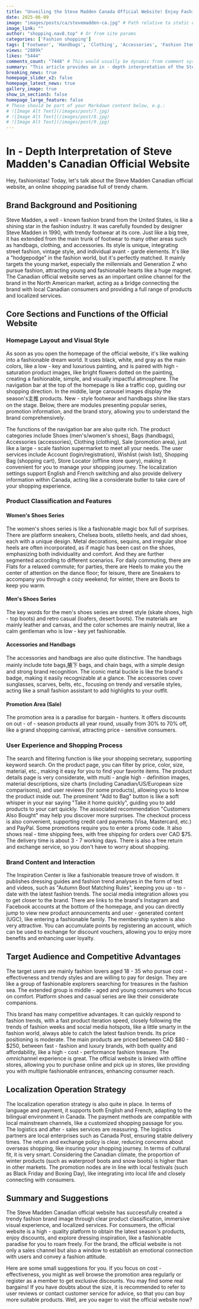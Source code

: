```yaml
---
title: "Unveiling the Steve Madden Canada Official Website! Enjoy Fashion at Low Prices All in One Place"
date: 2025-06-09
image: "images/posts/ca/stevemadden-ca.jpg" # Path relative to static or assets
image_link: ""
author: "shopping.nav8.top" # Or from site params
categories: ['Fashion shopping']
tags: ['Footwear', 'Handbags', 'Clothing', 'Accessories', 'Fashion Items', 'Online Store Services', 'Free Delivery Service', 'Online Store Platforms', 'Multi-language Services', 'Localized Services', 'Search Function Services', 'Comparison Function Services', 'Inspiration Content Services', 'Promotion Information Services', 'Store Query Service', 'Member Plan']
views: "2889k"
likes: "5444"
comments_count: "7448" # This would usually be dynamic from comment system
summary: "This article provides an in - depth interpretation of the Steve Madden Canada official website. It introduces the brand's background and positioning, elaborates on the core sections and functions of the official website, mentions the target audience and competitive advantages, and also explains the localization operation strategy. The summary points out that the official website has created a trendy image, which is of great significance to both consumers and the brand. It also gives suggestions such as paying attention to promotions and confirming sizes. "
breaking_news: true   
homepage_slider_v2: false  
homepage_latest_news: true  
gallery_image: true  
show_in_section3: false
homepage_large_feature: false
# These should be part of your Markdown content below, e.g.:
# ![Image Alt Text](/images/post/7.jpg)
# ![Image Alt Text](/images/post/8.jpg)
# ![Image Alt Text](/images/post/9.jpg)
---
```


# In - Depth Interpretation of Steve Madden's Canadian Official Website

Hey, fashionistas! Today, let's talk about the Steve Madden Canadian official website, an online shopping paradise full of trendy charm.

## Brand Background and Positioning
Steve Madden, a well - known fashion brand from the United States, is like a shining star in the fashion industry. It was carefully founded by designer Steve Madden in 1990, with trendy footwear at its core. Just like a big tree, it has extended from the main trunk of footwear to many other areas such as handbags, clothing, and accessories. Its style is unique, integrating street fashion, vintage style, and individual avant - garde elements. It's like a "hodgepodge" in the fashion world, but it's perfectly matched. It mainly targets the young market, especially the millennials and Generation Z who pursue fashion, attracting young and fashionable hearts like a huge magnet. The Canadian official website serves as an important online channel for the brand in the North American market, acting as a bridge connecting the brand with local Canadian consumers and providing a full range of products and localized services.

## Core Sections and Functions of the Official Website
### Homepage Layout and Visual Style
As soon as you open the homepage of the official website, it's like walking into a fashionable dream world. It uses black, white, and gray as the main colors, like a low - key and luxurious painting, and is paired with high - saturation product images, like bright flowers dotted on the painting, creating a fashionable, simple, and visually impactful atmosphere. The navigation bar at the top of the homepage is like a traffic cop, guiding our shopping direction. In the middle, large carousel images display the season's主推 products. New - style footwear and handbags shine like stars on the stage. Below, there are modules presenting popular series, promotion information, and the brand story, allowing you to understand the brand comprehensively.

The functions of the navigation bar are also quite rich. The product categories include Shoes (men's/women's shoes), Bags (handbags), Accessories (accessories), Clothing (clothing), Sale (promotion area), just like a large - scale fashion supermarket to meet all your needs. The user services include Account (login/registration), Wishlist (wish list), Shopping Bag (shopping cart), Store Locator (offline store query), making it convenient for you to manage your shopping journey. The localization settings support English and French switching and also provide delivery information within Canada, acting like a considerate butler to take care of your shopping experience.

### Product Classification and Features
#### Women's Shoes Series
The women's shoes series is like a fashionable magic box full of surprises. There are platform sneakers, Chelsea boots, stiletto heels, and dad shoes, each with a unique design. Metal decorations, sequins, and irregular shoe heels are often incorporated, as if magic has been cast on the shoes, emphasizing both individuality and comfort. And they are further segmented according to different scenarios. For daily commuting, there are Flats for a relaxed commute; for parties, there are Heels to make you the center of attention on the dance floor; for leisure, there are Sneakers to accompany you through a cozy weekend; for winter, there are Boots to keep you warm.

#### Men's Shoes Series
The key words for the men's shoes series are street style (skate shoes, high - top boots) and retro casual (loafers, desert boots). The materials are mainly leather and canvas, and the color schemes are mainly neutral, like a calm gentleman who is low - key yet fashionable.

#### Accessories and Handbags
The accessories and handbags are also quite distinctive. The handbags mainly include tote bags,腋下 bags, and chain bags, with a simple design and strong brand recognition. The iconic metal buckle is like the brand's badge, making it easily recognizable at a glance. The accessories cover sunglasses, scarves, belts, etc., focusing on trendy and versatile styles, acting like a small fashion assistant to add highlights to your outfit.

#### Promotion Area (Sale)
The promotion area is a paradise for bargain - hunters. It offers discounts on out - of - season products all year round, usually from 30% to 70% off, like a grand shopping carnival, attracting price - sensitive consumers.

### User Experience and Shopping Process
The search and filtering function is like your shopping secretary, supporting keyword search. On the product page, you can filter by price, color, size, material, etc., making it easy for you to find your favorite items. The product details page is very considerate, with multi - angle high - definition images, material descriptions, size charts (including Canadian/US/European size comparisons), and user reviews (for some products), allowing you to know the product inside out. The prominent "Add to Bag" button is like a soft whisper in your ear saying "Take it home quickly", guiding you to add products to your cart quickly. The associated recommendation "Customers Also Bought" may help you discover more surprises. The checkout process is also convenient, supporting credit card payments (Visa, Mastercard, etc.) and PayPal. Some promotions require you to enter a promo code. It also shows real - time shipping fees, with free shipping for orders over CAD $75. The delivery time is about 3 - 7 working days. There is also a free return and exchange service, so you don't have to worry about shopping.

### Brand Content and Interaction
The Inspiration Center is like a fashionable treasure trove of wisdom. It publishes dressing guides and fashion trend analyses in the form of text and videos, such as "Autumn Boot Matching Rules", keeping you up - to - date with the latest fashion trends. The social media integration allows you to get closer to the brand. There are links to the brand's Instagram and Facebook accounts at the bottom of the homepage, and you can directly jump to view new product announcements and user - generated content (UGC), like entering a fashionable family. The membership system is also very attractive. You can accumulate points by registering an account, which can be used to exchange for discount vouchers, allowing you to enjoy more benefits and enhancing user loyalty.

## Target Audience and Competitive Advantages
The target users are mainly fashion lovers aged 18 - 35 who pursue cost - effectiveness and trendy styles and are willing to pay for design. They are like a group of fashionable explorers searching for treasures in the fashion sea. The extended group is middle - aged and young consumers who focus on comfort. Platform shoes and casual series are like their considerate companions.

This brand has many competitive advantages. It can quickly respond to fashion trends, with a fast product iteration speed, closely following the trends of fashion weeks and social media hotspots, like a little smarty in the fashion world, always able to catch the latest fashion trends. Its price positioning is moderate. The main products are priced between CAD $80 - $250, between fast - fashion and luxury brands, with both quality and affordability, like a high - cost - performance fashion treasure. The omnichannel experience is great. The official website is linked with offline stores, allowing you to purchase online and pick up in stores, like providing you with multiple fashionable entrances, enhancing consumer reach.

## Localization Operation Strategy
The localization operation strategy is also quite in place. In terms of language and payment, it supports both English and French, adapting to the bilingual environment in Canada. The payment methods are compatible with local mainstream channels, like a customized shopping passage for you. The logistics and after - sales services are reassuring. The logistics partners are local enterprises such as Canada Post, ensuring stable delivery times. The return and exchange policy is clear, reducing concerns about overseas shopping, like insuring your shopping journey. In terms of cultural fit, it is very smart. Considering the Canadian climate, the proportion of winter products (such as waterproof boots and snow boots) is higher than in other markets. The promotion nodes are in line with local festivals (such as Black Friday and Boxing Day), like integrating into local life and closely connecting with consumers.

## Summary and Suggestions
The Steve Madden Canadian official website has successfully created a trendy fashion brand image through clear product classification, immersive visual experience, and localized services. For consumers, the official website is a high - quality platform to obtain the latest season's products, enjoy discounts, and explore dressing inspiration, like a fashionable paradise for you to roam freely. For the brand, the official website is not only a sales channel but also a window to establish an emotional connection with users and convey a fashion attitude.

Here are some small suggestions for you. If you focus on cost - effectiveness, you might as well browse the promotion area regularly or register as a member to get exclusive discounts. You may find some real bargains! If you have doubts about the size, it is recommended to refer to user reviews or contact customer service for advice, so that you can buy more suitable products. Well, are you eager to visit the official website now? 
